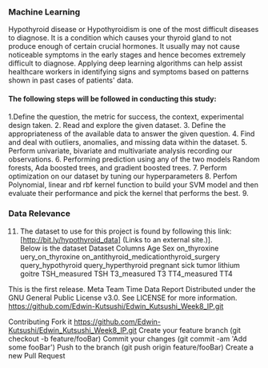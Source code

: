 ### Machine Learning
Hypothyroid disease or Hypothyroidism is one of the most difficult diseases to diagnose. It is a condition which causes your thyroid gland to not produce enough of certain crucial hormones. It usually may not cause noticeable symptoms in the early stages and hence becomes extremely difficult to diagnose. 
Applying deep learning algorithms can help assist healthcare workers in identifying signs and symptoms based on patterns shown in past cases of patients' data.

#### The following steps will be followed in conducting this study:
1.Define the question, the metric for success, the context, experimental design taken.
2. Read and explore the given dataset.
3. Define the appropriateness of the available data to answer the given question.
4. Find and deal with outliers, anomalies, and missing data within the dataset.
5. Perform univariate, bivariate and multivariate analysis recording our observations.
6. Performing prediction using any of the two models Random forests, Ada boosted trees, and gradient boosted trees.
7. Perform optimization on our dataset by tuning our hyperparameters
8. Perfom Polynomial, linear and rbf kernel function to build your SVM model and then evaluate their performance and pick the kernel that performs the best.
9. 
### Data Relevance
11. The dataset to use for this project is found by following this link: [http://bit.ly/hypothyroid_data] (Links to an external site.)].  
Below is the dataset Dataset Columns
Age
Sex
on_thyroxine
uery_on_thyroxine
on_antithyroid_medicationthyroid_surgery
query_hypothyroid
query_hyperthyroid
pregnant
sick
tumor
lithium
goitre
TSH_measured
TSH
T3_measured
T3
TT4_measured
TT4

This is the first release. Meta Team Time Data Report Distributed under the GNU General Public License v3.0. See LICENSE for more information. https://github.com/Edwin-Kutsushi/Edwin_Kutsushi_Week8_IP.git

Contributing Fork it https://github.com/Edwin-Kutsushi/Edwin_Kutsushi_Week8_IP.git Create your feature branch (git checkout -b feature/fooBar) Commit your changes (git commit -am 'Add some fooBar') Push to the branch (git push origin feature/fooBar) Create a new Pull Request
